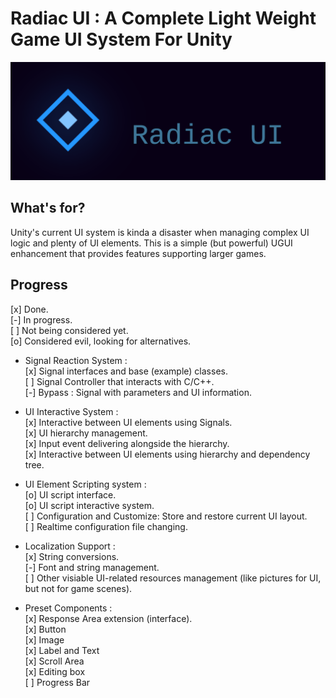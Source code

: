 # Radiac UI : A Complete Light Weight Game UI System For Unity

![Title](https://raw.githubusercontent.com/DragoonKiller/RadiacUI/master/docs/Title.png)

## What's for?
Unity's current UI system is kinda a disaster when managing complex UI logic and plenty of UI elements.
This is a simple (but powerful) UGUI enhancement that provides features supporting larger games.

## Progress

[x] Done.  
[-] In progress.  
[ ] Not being considered yet.  
[o] Considered evil, looking for alternatives. 

* Signal Reaction System :  
[x] Signal interfaces and base (example) classes.  
[ ] Signal Controller that interacts with C/C++.  
[-] Bypass : Signal with parameters and UI information.  

* UI Interactive System :  
[x] Interactive between UI elements using Signals.  
[x] UI hierarchy management.  
[x] Input event delivering alongside the hierarchy.  
[x] Interactive between UI elements using hierarchy and dependency tree.  

* UI Element Scripting system :  
[o] UI script interface.  
[o] UI script interactive system.  
[ ] Configuration and Customize: Store and restore current UI layout.  
[ ] Realtime configuration file changing.  

* Localization Support :  
[x] String conversions.  
[-] Font and string management.  
[ ] Other visiable UI-related resources management (like pictures for UI, but not for game scenes).  

* Preset Components :  
[x] Response Area extension (interface).  
[x] Button  
[x] Image  
[x] Label and Text  
[x] Scroll Area  
[x] Editing box  
[ ] Progress Bar  
